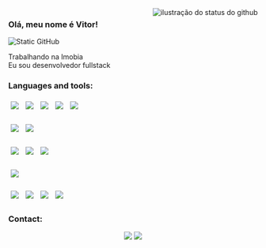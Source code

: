 <img align='right' src="https://github-readme-stats.vercel.app/api?username=VitorIMuller&show_icons=true&title_color=783c00&text_color=af552e&icon_color=783c00&bg_color=f8efd4&cache_seconds=2300" alt="ilustração do status do github">

### Olá, meu nome é Vitor!

<img src="https://img.shields.io/static/v1?label=Overview&message=VitorIMuller&color=f8efd4&style=for-the-badge&logo=GitHub" alt="Static GitHub">

<p>Trabalhando na Imobia<br/> Eu sou desenvolvedor fullstack</p>
  
### Languages and tools:
 
 <div>
  <img style='margin: 5px;' src="https://img.shields.io/badge/javascript%20-%2320232a.svg?&style=for-the-badge&color=F7DF1E&logo=javascript&logoColor=000000" />
  <img style='margin: 5px;' src="https://img.shields.io/badge/TypeScript%20-%2320232a.svg?&style=for-the-badge&color=3178C6&logo=TypeScript&logoColor=ffffff"/>
  <img style='margin: 5px;' src="https://img.shields.io/badge/nestjs%20-%2320232a.svg?&style=for-the-badge&color=E0234E&logo=nestjs&logoColor=ffffff"/>
  <img style='margin: 5px;' src="https://img.shields.io/badge/node js%20-%2320232a.svg?&style=for-the-badge&color=339933&logo=node.js&logoColor=ffffff"/>
  <img style='margin: 5px;' src="https://img.shields.io/badge/Express%20-%2320232a.svg?&style=for-the-badge&color=000000&logo=Express&logoColor=ffffff"/>
   <br></br>
  <img style='margin: 5px;' src="https://img.shields.io/badge/php%20-%2320232a.svg?&style=for-the-badge&color=777BB4&logo=php&logoColor=ffffff"/>
  <img style='margin: 5px;' src="https://img.shields.io/badge/laravel%20-%2320232a.svg?&style=for-the-badge&color=FF2D20&logo=laravel&logoColor=ffffff"/>
   <br></br>
  <img style='margin: 5px;' src="https://img.shields.io/badge/Mongo db%20-%2320232a.svg?&style=for-the-badge&color=47A248&logo=MongoDB&logoColor=ffffff"/>
  <img style='margin: 5px;' src="https://img.shields.io/badge/mysql%20-%2320232a.svg?&style=for-the-badge&color=4479A1&logo=mysql&logoColor=ffffff"/>
  <img style='margin: 5px;' src="https://img.shields.io/badge/PostgreSQL%20-%2320232a.svg?&style=for-the-badge&color=4169E1&logo=PostgreSQL&logoColor=ffffff"/>
   <br></br>
  <img style='margin: 5px;' src="https://img.shields.io/badge/amazonwebservices%20-%2320232a.svg?&style=for-the-badge&color=232F3E&logo=amazonwebservices&logoColor=ffffff"/>
   <br></br>
  <img style='margin: 5px;' src="https://img.shields.io/badge/vue js%20-%2320232a.svg?&style=for-the-badge&color=4FC08D&logo=vue.js&logoColor=ffffff"/>
  <img style='margin: 5px;' src="https://img.shields.io/badge/vuetify%20-%2320232a.svg?&style=for-the-badge&color=1867C0&logo=vuetify&logoColor=ffffff"/>
  <img style='margin: 5px;' src="https://img.shields.io/badge/react%20-%2320232a.svg?&style=for-the-badge&color=363636&logo=react&logoColor=q61DAFB"/>
  <img style='margin: 5px;' src="https://img.shields.io/badge/styled components%20-%2320232a.svg?&style=for-the-badge&color=DB7093&logo=styled-components&logoColor=ffffff"/>
  
###
   
### Contact:
 
<div align = "center"> 
  <a href = "mailto:vitormuller66@gmail.com"><img src="https://img.shields.io/badge/-Gmail-%23333?style=for-the-badge&color=EA4335&logo=gmail&logoColor=white" target="_blank"></a>
  <a href="https://www.linkedin.com/in/vitor-muller-9742a2206" target="_blank"><img src="https://img.shields.io/badge/-LinkedIn-%230077B5?style=for-the-badge&logo=linkedin&logoColor=white" target="_blank"></a> 
</div>
